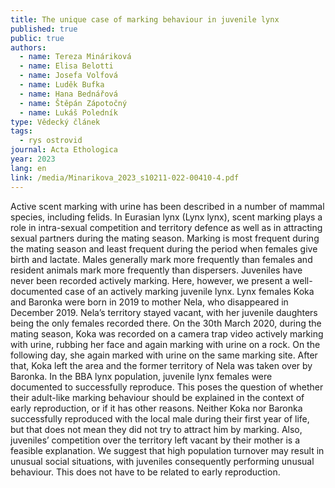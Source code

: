 ```yaml
---
title: The unique case of marking behaviour in juvenile lynx
published: true
public: true
authors:
  - name: Tereza Mináriková
  - name: Elisa Belotti
  - name: Josefa Volfová
  - name: Luděk Bufka
  - name: Hana Bednářová
  - name: Štěpán Zápotočný
  - name: Lukáš Poledník
type: Vědecký článek
tags:
  - rys ostrovid
journal: Acta Ethologica
year: 2023
lang: en
link: /media/Minarikova_2023_s10211-022-00410-4.pdf
---
```

Active scent marking with urine has been described in a number of mammal species, including felids. In Eurasian lynx (Lynx lynx), scent marking plays a role in intra-sexual competition and territory defence as well as in attracting sexual partners during the mating season. Marking is most frequent during the mating season and least frequent during the period when females give birth and lactate. Males generally mark more frequently than females and resident animals mark more frequently than dispersers. Juveniles have never been recorded actively marking. Here, however, we present a well-documented case of an actively marking juvenile lynx. Lynx females Koka and Baronka were born in 2019 to mother Nela, who disappeared in December 2019. Nela’s territory stayed vacant, with her juvenile daughters being the only females recorded there. On the 30th March 2020, during the mating season, Koka was recorded on a camera trap video actively marking with urine, rubbing her face and again marking with urine on a rock. On the following day, she again marked with urine on the same marking site. After that, Koka left the area and the former territory of Nela was taken over by Baronka. In the BBA lynx population, juvenile lynx females were documented to successfully reproduce. This poses the question of whether their adult-like marking behaviour should be explained in the context of early reproduction, or if it has other reasons. Neither Koka nor Baronka successfully reproduced with the local male during their first year of life, but that does not mean they did not try to attract him by marking. Also, juveniles’ competition over the territory left vacant by their mother is a feasible explanation. We suggest that high population turnover may result in unusual social situations, with juveniles consequently performing unusual behaviour. This does not have to be related to early reproduction.
